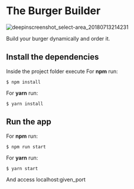 # The Burger Builder

![deepinscreenshot_select-area_20180713214231](https://user-images.githubusercontent.com/29265857/42719123-28100c7c-86e7-11e8-8448-61be58232db2.png)

Build your burger dynamically and order it.

## Install the dependencies
Inside the project folder execute
For **npm** run:
```
$ npm install
```
For **yarn** run:
```
$ yarn install
```

## Run the app
For **npm** run:
```
$ npm run start
```
For **yarn** run:
```
$ yarn start
```
And access localhost:given_port
